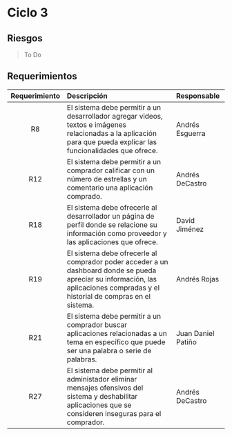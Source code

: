 # Ciclo 3

## Riesgos
> To Do

## Requerimientos
| Requerimiento | Descripción | Responsable |
| :--: | :-- | :-- |
| R8 | El sistema debe permitir a un desarrollador agregar videos, textos e imágenes relacionadas a la aplicación para que pueda explicar las funcionalidades que ofrece. | Andrés Esguerra
| R12 | El sistema debe permitir a un comprador calificar con un número de estrellas y un comentario una aplicación comprado. | Andrés DeCastro |
| R18 | El sistema debe ofrecerle al desarrollador un página de perfil donde se relacione su información como proveedor y las aplicaciones que ofrece. | David Jiménez |
| R19 | El sistema debe ofrecerle al comprador poder acceder a un dashboard donde se pueda apreciar su información, las aplicaciones compradas y el historial de compras en el sistema. | Andrés Rojas |
| R21 | El sistema debe permitir a un comprador buscar aplicaciones relacionadas a un tema en específico que puede ser una palabra o serie de palabras. | Juan Daniel Patiño |
| R27 | El sistema debe permitir al administador eliminar mensajes ofensivos del sistema y deshabilitar aplicaciones que se consideren inseguras para el comprador. | Andrés DeCastro |